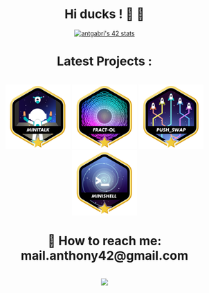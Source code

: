 
<div align="center" style="display: place-content: center;">
  <h1> Hi ducks ! 🦆 👋</h1>
   <a href="https://github.com/oakoudad/badge42"><img src="https://badge.mediaplus.ma/darkgray/antgabri?1337Badge=off&UM6P=off" alt="antgabri's 42 stats" /></a>
    <h1>  Latest Projects :</h1>
  <br>
   <img src="./badges/minitalkm.png" length="150" width="150">
   <img src="./badges/fract-olm.png" length="150" width="150">
  <img src="./badges/push_swapm.png" length="150" width="150">
  <img src="./badges/minishellm.png" length="150" width="150">
  <h1>  📩 How to reach me: mail.anthony42@gmail.com</h1>
<!-- <br>
    <a href="https://github.com/EniumRaphael/libft"><img src="./badges/libfte.png"  title="libft: 125/100" length="150" width="150"></a>
    <a href="https://github.com/EniumRaphael/ft_printf"><img src="./badges/ft_printfe.png" title="printf: 100/100" length="150" width="150"></a> -->
<br>
    <img src="https://github-readme-stats.vercel.app/api?username=monsieurCanard&show_icons=true&theme=tokyonight&?count_private=true&include_all_commits=true" length="150" width="450"> 
<!--     <img src="github-readme-streak-stats.herokuapp.com/?user=monsieurCanard&theme=tokyonight" length="150" width="450"> -->
</div>
